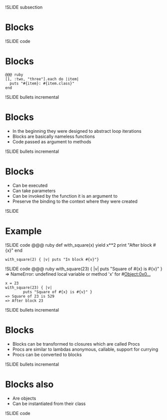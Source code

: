 !SLIDE subsection
# Blocks #

!SLIDE code
# Blocks #
    @@@ ruby
    [1, :two, "three"].each do |item|
      puts "#{item}: #{item.class}"
    end

!SLIDE bullets incremental
# Blocks #
* In the beginning they were designed to abstract loop iterations
* Blocks are basically nameless functions
* Code passed as argument to methods

!SLIDE bullets incremental
# Blocks #
* Can be executed
* Can take parameters
* Can be invoked by the function it is an argument to
* Preserve the binding to the context where they were created

!SLIDE
# Example #

!SLIDE code
    @@@ ruby
    def with_square(x)
      yield x**2
      print "After block #{x}"
    end

    with_square(2) { |v| puts "In block #{v}"}

!SLIDE code
    @@@ ruby
    with_square(23) { |v|
            puts "Square of #{x} is #{v}" }
    => NameError: undefined local variable or
          method 'x' for #<Object:0x0…>

    x = 23
    with_square(23) { |v|
            puts "Square of #{x} is #{v}" }
    => Square of 23 is 529
    => After block 23

!SLIDE bullets incremental
# Blocks #
* Blocks can be transformed to closures which are called Procs
* Procs are similar to lambdas
   anonymous, callable, support for currying
* Procs can be converted to blocks


!SLIDE bullets incremental
# Blocks also #
* Are objects
* Can be instantiated from their class

!SLIDE code
